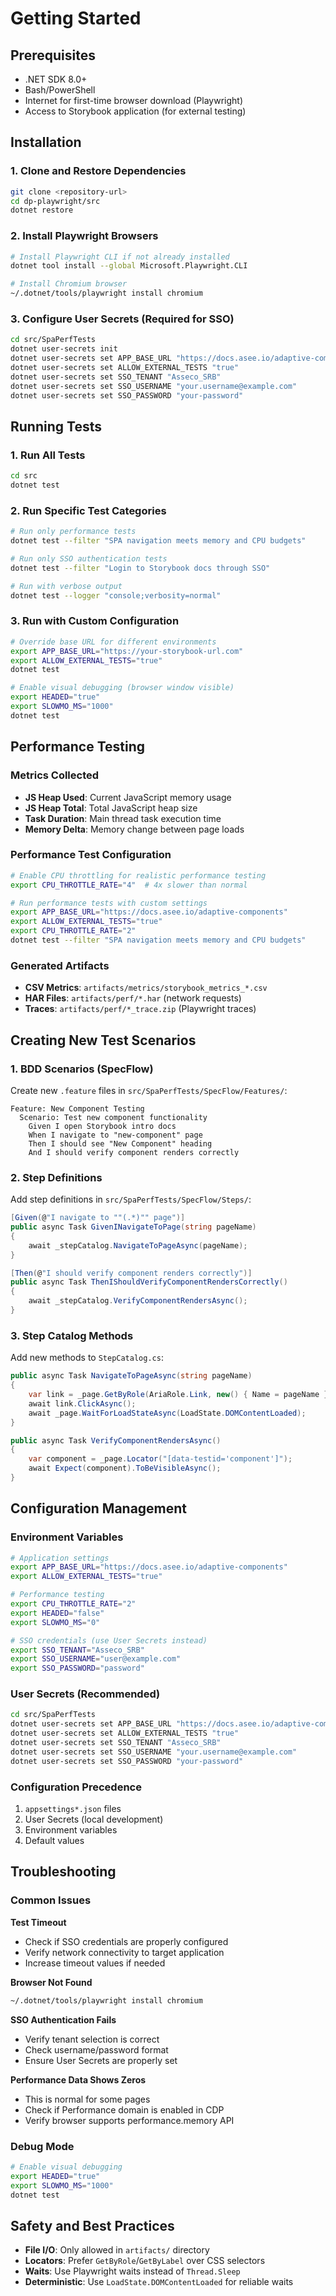 # Getting Started

## Prerequisites
- .NET SDK 8.0+
- Bash/PowerShell
- Internet for first-time browser download (Playwright)
- Access to Storybook application (for external testing)

## Installation

### 1. Clone and Restore Dependencies
```bash
git clone <repository-url>
cd dp-playwright/src
dotnet restore
```

### 2. Install Playwright Browsers
```bash
# Install Playwright CLI if not already installed
dotnet tool install --global Microsoft.Playwright.CLI

# Install Chromium browser
~/.dotnet/tools/playwright install chromium
```

### 3. Configure User Secrets (Required for SSO)
```bash
cd src/SpaPerfTests
dotnet user-secrets init
dotnet user-secrets set APP_BASE_URL "https://docs.asee.io/adaptive-components"
dotnet user-secrets set ALLOW_EXTERNAL_TESTS "true"
dotnet user-secrets set SSO_TENANT "Asseco_SRB"
dotnet user-secrets set SSO_USERNAME "your.username@example.com"
dotnet user-secrets set SSO_PASSWORD "your-password"
```

## Running Tests

### 1. Run All Tests
```bash
cd src
dotnet test
```

### 2. Run Specific Test Categories
```bash
# Run only performance tests
dotnet test --filter "SPA navigation meets memory and CPU budgets"

# Run only SSO authentication tests
dotnet test --filter "Login to Storybook docs through SSO"

# Run with verbose output
dotnet test --logger "console;verbosity=normal"
```

### 3. Run with Custom Configuration
```bash
# Override base URL for different environments
export APP_BASE_URL="https://your-storybook-url.com"
export ALLOW_EXTERNAL_TESTS="true"
dotnet test

# Enable visual debugging (browser window visible)
export HEADED="true"
export SLOWMO_MS="1000"
dotnet test
```

## Performance Testing

### Metrics Collected
- **JS Heap Used**: Current JavaScript memory usage
- **JS Heap Total**: Total JavaScript heap size
- **Task Duration**: Main thread task execution time
- **Memory Delta**: Memory change between page loads

### Performance Test Configuration
```bash
# Enable CPU throttling for realistic performance testing
export CPU_THROTTLE_RATE="4"  # 4x slower than normal

# Run performance tests with custom settings
export APP_BASE_URL="https://docs.asee.io/adaptive-components"
export ALLOW_EXTERNAL_TESTS="true"
export CPU_THROTTLE_RATE="2"
dotnet test --filter "SPA navigation meets memory and CPU budgets"
```

### Generated Artifacts
- **CSV Metrics**: `artifacts/metrics/storybook_metrics_*.csv`
- **HAR Files**: `artifacts/perf/*.har` (network requests)
- **Traces**: `artifacts/perf/*_trace.zip` (Playwright traces)

## Creating New Test Scenarios

### 1. BDD Scenarios (SpecFlow)
Create new `.feature` files in `src/SpaPerfTests/SpecFlow/Features/`:

```gherkin
Feature: New Component Testing
  Scenario: Test new component functionality
    Given I open Storybook intro docs
    When I navigate to "new-component" page
    Then I should see "New Component" heading
    And I should verify component renders correctly
```

### 2. Step Definitions
Add step definitions in `src/SpaPerfTests/SpecFlow/Steps/`:

```csharp
[Given(@"I navigate to ""(.*)"" page")]
public async Task GivenINavigateToPage(string pageName)
{
    await _stepCatalog.NavigateToPageAsync(pageName);
}

[Then(@"I should verify component renders correctly")]
public async Task ThenIShouldVerifyComponentRendersCorrectly()
{
    await _stepCatalog.VerifyComponentRendersAsync();
}
```

### 3. Step Catalog Methods
Add new methods to `StepCatalog.cs`:

```csharp
public async Task NavigateToPageAsync(string pageName)
{
    var link = _page.GetByRole(AriaRole.Link, new() { Name = pageName });
    await link.ClickAsync();
    await _page.WaitForLoadStateAsync(LoadState.DOMContentLoaded);
}

public async Task VerifyComponentRendersAsync()
{
    var component = _page.Locator("[data-testid='component']");
    await Expect(component).ToBeVisibleAsync();
}
```

## Configuration Management

### Environment Variables
```bash
# Application settings
export APP_BASE_URL="https://docs.asee.io/adaptive-components"
export ALLOW_EXTERNAL_TESTS="true"

# Performance testing
export CPU_THROTTLE_RATE="2"
export HEADED="false"
export SLOWMO_MS="0"

# SSO credentials (use User Secrets instead)
export SSO_TENANT="Asseco_SRB"
export SSO_USERNAME="user@example.com"
export SSO_PASSWORD="password"
```

### User Secrets (Recommended)
```bash
cd src/SpaPerfTests
dotnet user-secrets set APP_BASE_URL "https://docs.asee.io/adaptive-components"
dotnet user-secrets set ALLOW_EXTERNAL_TESTS "true"
dotnet user-secrets set SSO_TENANT "Asseco_SRB"
dotnet user-secrets set SSO_USERNAME "your.username@example.com"
dotnet user-secrets set SSO_PASSWORD "your-password"
```

### Configuration Precedence
1. `appsettings*.json` files
2. User Secrets (local development)
3. Environment variables
4. Default values

## Troubleshooting

### Common Issues

**Test Timeout**
- Check if SSO credentials are properly configured
- Verify network connectivity to target application
- Increase timeout values if needed

**Browser Not Found**
```bash
~/.dotnet/tools/playwright install chromium
```

**SSO Authentication Fails**
- Verify tenant selection is correct
- Check username/password format
- Ensure User Secrets are properly set

**Performance Data Shows Zeros**
- This is normal for some pages
- Check if Performance domain is enabled in CDP
- Verify browser supports performance.memory API

### Debug Mode
```bash
# Enable visual debugging
export HEADED="true"
export SLOWMO_MS="1000"
dotnet test
```

## Safety and Best Practices

- **File I/O**: Only allowed in `artifacts/` directory
- **Locators**: Prefer `GetByRole`/`GetByLabel` over CSS selectors
- **Waits**: Use Playwright waits instead of `Thread.Sleep`
- **Deterministic**: Use `LoadState.DOMContentLoaded` for reliable waits
